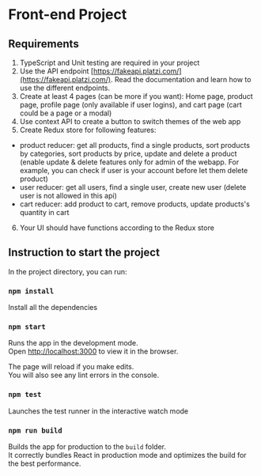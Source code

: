 # Front-end Project

## Requirements
1. TypeScript and Unit testing are required in your project
2. Use the API endpoint [https://fakeapi.platzi.com/](https://fakeapi.platzi.com/). Read the documentation and learn how to use the different endpoints.
3. Create at least 4 pages (can be more if you want): Home page, product page, 
profile page (only available if user logins), and cart page (cart could be a page or a modal)
4. Use context API to create a button to switch themes of the web app
5. Create Redux store for following features:
- product reducer: get all products, find a single products, sort products by
categories, sort products by price, update and delete a product (enable update & delete features only for admin of the webapp. For example, you can check if user is your account before let them delete product)
- user reducer: get all users, find a single user, create new user (delete user is not allowed in this api)
- cart reducer: add product to cart, remove products, update products's quantity in cart
6. Your UI should have functions according to the Redux store

## Instruction to start the project

In the project directory, you can run:

### `npm install`

Install all the dependencies

### `npm start`

Runs the app in the development mode.\
Open [http://localhost:3000](http://localhost:3000) to view it in the browser.

The page will reload if you make edits.\
You will also see any lint errors in the console.

### `npm test`

Launches the test runner in the interactive watch mode

### `npm run build`

Builds the app for production to the `build` folder.\
It correctly bundles React in production mode and optimizes the build for the best performance.
